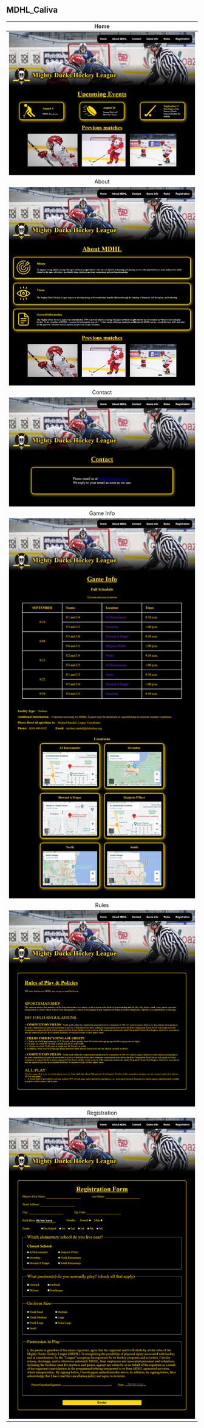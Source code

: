 ## MDHL_Caliva

| Home |
|:----:|
|  <img src="https://raw.githubusercontent.com/GastonRafaelCaliva/my_gallery/main/Images/MDHL_01/home.png"> |
| About |
| <img src="https://raw.githubusercontent.com/GastonRafaelCaliva/my_gallery/main/Images/MDHL_01/about.png"> |
| Contact |
| <img src="https://raw.githubusercontent.com/GastonRafaelCaliva/my_gallery/main/Images/MDHL_01/contact.png" width="550">  |
| Game Info |
| <img src="https://raw.githubusercontent.com/GastonRafaelCaliva/my_gallery/main/Images/MDHL_01/game.png" width="550">  |
| Rules | Registration |
|<img src="https://raw.githubusercontent.com/GastonRafaelCaliva/my_gallery/main/Images/MDHL_01/rules.png" width="550">  |                  
| Registration |
| <img src="https://raw.githubusercontent.com/GastonRafaelCaliva/my_gallery/main/Images/MDHL_01/registration.png" width="550">  |
